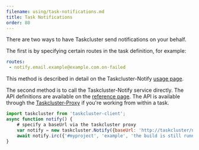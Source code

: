 ```yaml
---
filename: using/task-notifications.md
title: Task Notifications
order: 80
---
```


There are two ways to have Taskcluster send notifications on your behalf.

The first is by specifying certain routes in the task definition, for example:

```yaml
routes:
 - notify.email.example@example.com.on-failed
```

This method is described in detail on the Taskcluster-Notify [usage
page](/reference/core/taskcluster-notify/docs/usage).

The second method is to call the Taskcluster-Notify service directly.  The API
definitions are available on the [reference
page](/reference/core/taskcluster-notify/references/api). The API is available
through the
[Taskcluster-Proxy](/reference/workers/docker-worker/docs/features#feature-taskclusterproxy-)
if you're working from within a task.

```js
import taskcluster from 'taskcluster-client';
async function notify() {
    # specify a baseUrl via the taskcluster proxy
    var notify = new taskcluster.Notify({baseUrl: 'http://taskcluster/notify/v1'});
    await notify.irc({'#myproject', 'example', 'the build is still running'})
}
```